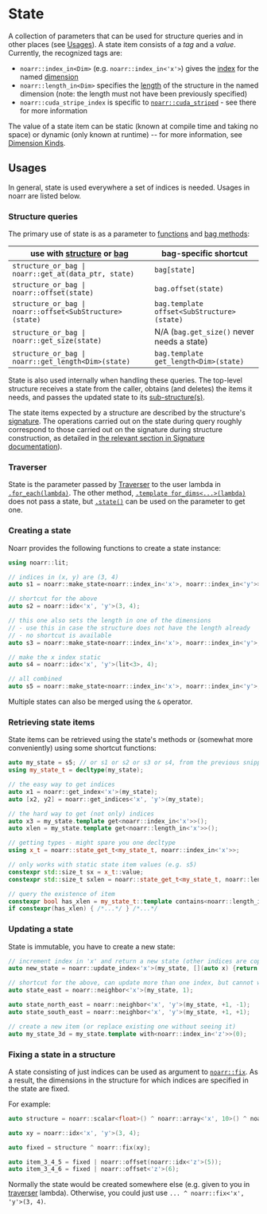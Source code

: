 # State

A collection of parameters that can be used for structure queries and in other places (see [Usages](#usages)).
A state item consists of a *tag* and a *value*. Currently, the recognized tags are:
- `noarr::index_in<Dim>` (e.g. `noarr::index_in<'x'>`) gives the [index](Glossary.md#index) for the named [dimension](Glossary.md#dimension)
- `noarr::length_in<Dim>` specifies the [length](Glossary.md#length) of the structure in the named dimension (note: the length must not have been previously specified)
- `noarr::cuda_stripe_index` is specific to [`noarr::cuda_striped`](structs/cuda_striped.md) - see there for more information

The value of a state item can be static (known at compile time and taking no space) or dynamic (only known at runtime) --
for more information, see [Dimension Kinds](DimensionKinds.md).


## Usages

In general, state is used everywhere a set of indices is needed. Usages in noarr are listed below.

### Structure queries

The primary use of state is as a parameter to [functions](BasicUsage.md#functions) and [bag methods](BasicUsage.md#bag):

| use with [structure](Glossary.md#structure) or [bag](Glossary.md#bag) | bag-specific shortcut                      |
| --------------------------------------------------------------------- | ------------------------------------------ |
| `structure_or_bag \| noarr::get_at(data_ptr, state)`                  | `bag[state]`                               |
| `structure_or_bag \| noarr::offset(state)`                            | `bag.offset(state)`                        |
| `structure_or_bag \| noarr::offset<SubStructure>(state)`              | `bag.template offset<SubStructure>(state)` |
| `structure_or_bag \| noarr::get_size(state)`                          | N/A (`bag.get_size()` never needs a state) |
| `structure_or_bag \| noarr::get_length<Dim>(state)`                   | `bag.template get_length<Dim>(state)`      |

State is also used internally when handling these queries.
The top-level structure receives a state from the caller, obtains (and deletes) the items it needs,
and passes the updated state to its [sub-structure(s)](Glossary.md#sub-structure).

The state items expected by a structure are described by the structure's [signature](Signature.md).
The operations carried out on the state during query roughly correspond to those carried out on the signature during structure construction,
as detailed in [the relevant section in Signature documentation](Signature.md#relation-to-state)).

### Traverser

State is the parameter passed by [Traverser](Traverser.md) to the user lambda in [`.for_each(lambda)`](Traverser.md#for_eachlambda).
The other method, [`.template for_dims<...>(lambda)`](Traverser.md#for_dimslambda) does not pass a state,
but [`.state()`](Traverser.md#state-obtaining-a-plain-state-in-for_dims) can be used on the parameter to get one.

### Creating a state

Noarr provides the following functions to create a state instance:

```cpp
using noarr::lit;

// indices in (x, y) are (3, 4)
auto s1 = noarr::make_state<noarr::index_in<'x'>, noarr::index_in<'y'>>(3, 4);

// shortcut for the above
auto s2 = noarr::idx<'x', 'y'>(3, 4);

// this one also sets the length in one of the dimensions
// - use this in case the structure does not have the length already
// - no shortcut is available
auto s3 = noarr::make_state<noarr::index_in<'x'>, noarr::index_in<'y'>, noarr::length_in<'x'>>(3, 4, 10);

// make the x index static
auto s4 = noarr::idx<'x', 'y'>(lit<3>, 4);

// all combined
auto s5 = noarr::make_state<noarr::index_in<'x'>, noarr::index_in<'y'>, noarr::length_in<'x'>, noarr::cuda_stripe_index>(lit<3>, 4, lit<10>, threadIdx.x + (1<<i));
```

Multiple states can also be merged using the `&` operator.

### Retrieving state items

State items can be retrieved using the state's methods or (somewhat more conveniently) using some shortcut functions:

```cpp
auto my_state = s5; // or s1 or s2 or s3 or s4, from the previous snippet
using my_state_t = decltype(my_state);

// the easy way to get indices
auto x1 = noarr::get_index<'x'>(my_state);
auto [x2, y2] = noarr::get_indices<'x', 'y'>(my_state);

// the hard way to get (not only) indices
auto x3 = my_state.template get<noarr::index_in<'x'>>();
auto xlen = my_state.template get<noarr::length_in<'x'>>();

// getting types - might spare you one decltype
using x_t = noarr::state_get_t<my_state_t, noarr::index_in<'x'>>;

// only works with static state item values (e.g. s5)
constexpr std::size_t sx = x_t::value;
constexpr std::size_t sxlen = noarr::state_get_t<my_state_t, noarr::length_in<'x'>>::value;

// query the existence of item
constexpr bool has_xlen = my_state_t::template contains<noarr::length_in<'x'>>;
if constexpr(has_xlen) { /*...*/ } /*...*/
```

### Updating a state

State is immutable, you have to create a new state:

```cpp
// increment index in 'x' and return a new state (other indices are copied unchanged)
auto new_state = noarr::update_index<'x'>(my_state, [](auto x) {return x + 1;});

// shortcut for the above, can update more than one index, but cannot work with lambdas
auto state_east = noarr::neighbor<'x'>(my_state, 1);

auto state_north_east = noarr::neighbor<'x', 'y'>(my_state, +1, -1);
auto state_south_east = noarr::neighbor<'x', 'y'>(my_state, +1, +1);

// create a new item (or replace existing one without seeing it)
auto my_state_3d = my_state.template with<noarr::index_in<'z'>>(0);
```

### Fixing a state in a structure

A state consisting of just indices can be used as argument to [`noarr::fix`](structs/fix.md).
As a result, the dimensions in the structure for which indices are specified in the state are fixed.

For example:

```cpp
auto structure = noarr::scalar<float>() ^ noarr::array<'x', 10>() ^ noarr::array<'y', 20>() ^ noarr::array<'z', 30>();

auto xy = noarr::idx<'x', 'y'>(3, 4);

auto fixed = structure ^ noarr::fix(xy);

auto item_3_4_5 = fixed | noarr::offset(noarr::idx<'z'>(5));
auto item_3_4_6 = fixed | noarr::offset<'z'>(6);
```

Normally the state would be created somewhere else (e.g. given to you in [traverser](Traverser.md) lambda).
Otherwise, you could just use `... ^ noarr::fix<'x', 'y'>(3, 4)`.
